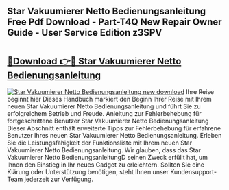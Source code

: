 ## Star Vakuumierer Netto Bedienungsanleitung Free Pdf Download - Part-T4Q New Repair Owner Guide - User Service Edition z3SPV

# <h2><a href="http://df3c6m.blite.top/?on=Star+Vakuumierer+Netto+Bedienungsanleitung">🔗Download 👉🔴 Star Vakuumierer Netto Bedienungsanleitung</a></h2>

[![Star Vakuumierer Netto Bedienungsanleitung new download](https://i.imgur.com/lujVjoI.png)](http://df3c6m.blite.top/?on=Star+Vakuumierer+Netto+Bedienungsanleitung)
Ihre Reise beginnt hier Dieses Handbuch markiert den Beginn Ihrer Reise mit Ihrem neuen Star Vakuumierer Netto Bedienungsanleitung und führt Sie zu erfolgreichem Betrieb und Freude. Anleitung zur Fehlerbehebung für fortgeschrittene Benutzer Star Vakuumierer Netto Bedienungsanleitung Dieser Abschnitt enthält erweiterte Tipps zur Fehlerbehebung für erfahrene Benutzer Ihres neuen Star Vakuumierer Netto Bedienungsanleitung. Erleben Sie die Leistungsfähigkeit der Funktionsliste mit Ihrem neuen Star Vakuumierer Netto Bedienungsanleitung. Wir glauben, dass das Star Vakuumierer Netto BedienungsanleitungD seinen Zweck erfüllt hat, um Ihnen den Einstieg in Ihr neues Gadget zu erleichtern. Sollten Sie eine Klärung oder Unterstützung benötigen, steht Ihnen unser Kundensupport-Team jederzeit zur Verfügung.

